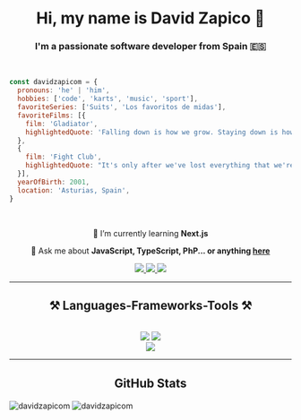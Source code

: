 <h1 align='center'>
    Hi, my name is David Zapico 👋
</h1>

<h3 align='center'>I'm a passionate software developer from Spain 🇪🇸</h3>

<br/>

```js
const davidzapicom = {
  pronouns: 'he' | 'him',
  hobbies: ['code', 'karts', 'music', 'sport'],
  favoriteSeries: ['Suits', 'Los favoritos de midas'],
  favoriteFilms: [{
    film: 'Gladiator',
    highlightedQuote: 'Falling down is how we grow. Staying down is how we die.',
  },
  {
    film: 'Fight Club',
    highlightedQuote: "It's only after we've lost everything that we're free to do anything.",
  }],
  yearOfBirth: 2001,
  location: 'Asturias, Spain',
}
```

<br/>

<div align='center'>

🌱 I’m currently learning **Next.js**

💬 Ask me about **JavaScript, TypeScript, PhP... or anything [here](https://davidzapico.com/en/contact)**

 </div>

<div align='center'>
  <a href="mailto:davidzapico@davidzapico.com">
    <img src="https://img.shields.io/badge/Gmail-333333?style=for-the-badge&logo=gmail&logoColor=red" />
  </a>
  <a href="https://linkedin.com/in/davidzapicom" target="_blank">
    <img src="https://img.shields.io/badge/LinkedIn-0077B5?style=for-the-badge&logo=linkedin&logoColor=white" target="_blank" />
  </a>
  <a href="https://davidzapico.com" target="_blank">
     <img src="https://img.shields.io/badge/Portfolio-FF5722?style=for-the-badge&logo=todoist&logoColor=white" target="_blank" /> <!-- sqlite, safari, google-chrome are other good icon options -->
  </a>
</div>

 <hr/>

<h2 align='center'>⚒️ Languages-Frameworks-Tools ⚒️</h2>
<br/>
<div align='center'>
    <img src="https://skillicons.dev/icons?i=html,css,bootstrap,nextjs,react,javascript,typescript" />
    <img src="https://skillicons.dev/icons?i=nodejs,nest,php,java,postgres,mysql,mongo,bash,markdown,jest" /><br>
    <img src="https://skillicons.dev/icons?i=vscode,github,gitlab,bitbucket,azure,docker,ghactions,figma,git,postman" />
</div>

 <hr/>

<h2 align='center'>GitHub Stats</h2>

<div>

<img align="center" src="https://github-readme-stats.vercel.app/api/top-langs?username=davidzapicom&show_icons=true&locale=en&layout=compact" alt="davidzapicom" />

<img align="center" src="https://github-readme-streak-stats.herokuapp.com/?user=davidzapicom&" alt="davidzapicom" />

</div>
